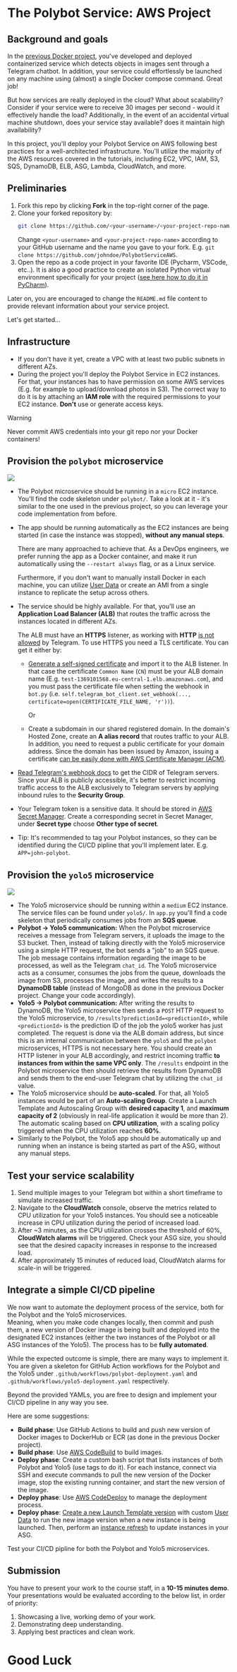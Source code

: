 # The Polybot Service: AWS Project

## Background and goals

In the [previous Docker project][PolybotServiceDocker], you've developed and deployed containerized service which detects objects in images sent through a Telegram chatbot. 
In addition, your service could effortlessly be launched on any machine using (almost) a single Docker compose command. Great job! 

But how services are really deployed in the cloud? What about scalability?
Consider if your service were to receive 30 images per second - would it effectively handle the load? 
Additionally, in the event of an accidental virtual machine shutdown, does your service stay available? does it maintain high availability?

In this project, you'll deploy your Polybot Service on AWS following best practices for a well-architected infrastructure.
You'll utilize the majority of the AWS resources covered in the tutorials, including EC2, VPC, IAM, S3, SQS, DynamoDB, ELB, ASG, Lambda, CloudWatch, and more.

## Preliminaries

1. Fork this repo by clicking **Fork** in the top-right corner of the page. 
2. Clone your forked repository by:
   ```bash
   git clone https://github.com/<your-username>/<your-project-repo-name>
   ```
   Change `<your-username>` and `<your-project-repo-name>` according to your GitHub username and the name you gave to your fork. E.g. `git clone https://github.com/johndoe/PolybotServiceAWS`.
3. Open the repo as a code project in your favorite IDE (Pycharm, VSCode, etc..).
   It is also a good practice to create an isolated Python virtual environment specifically for your project ([see here how to do it in PyCharm](https://www.jetbrains.com/help/pycharm/creating-virtual-environment.html)).

Later on, you are encouraged to change the `README.md` file content to provide relevant information about your service project.

Let's get started...

## Infrastructure

- If you don't have it yet, create a VPC with at least two public subnets in different AZs.
- During the project you'll deploy the Polybot Service in EC2 instances. For that, your instances has to have permission on some AWS services (E.g. for example to upload/download photos in S3).
  The correct way to do it is by attaching an **IAM role** with the required permissions to your EC2 instance. **Don't** use or generate access keys.

> [!WARNING]
> Never commit AWS credentials into your git repo nor your Docker containers!

## Provision the `polybot` microservice

![][botaws2]

- The Polybot microservice should be running in a `micro` EC2 instance. You'll find the code skeleton under `polybot/`. Take a look at it - it's similar to the one used in the previous project, so you can leverage your code implementation from before.
- The app should be running automatically as the EC2 instances are being started (in case the instance was stopped), **without any manual steps**.      
  
  There are many approached to achieve that. As a DevOps engineers, we prefer running the app as a Docker container, and make it run automatically using the `--restart always` flag, or as a Linux service.
  
  Furthermore, if you don't want to manually install Docker in each machine, you can utilize [User Data](https://docs.aws.amazon.com/AWSEC2/latest/UserGuide/user-data.html) or create an AMI from a single instance to replicate the setup across others.
- The service should be highly available. For that, you'll use an **Application Load Balancer (ALB)** that routes the traffic across the instances located in different AZs. 
  
  The ALB must have an **HTTPS** listener, as working with **HTTP** [is not allowed](https://core.telegram.org/bots/webhooks) by Telegram. To use HTTPS you need a TLS certificate. You can get it either by:
  - [Generate a self-signed certificate](https://core.telegram.org/bots/webhooks#a-self-signed-certificate) and import it to the ALB listener. In that case the certificate `Common Name` (`CN`) must be your ALB domain name (E.g. `test-1369101568.eu-central-1.elb.amazonaws.com`), and you must pass the certificate file when setting the webhook in `bot.py` (i.e. `self.telegram_bot_client.set_webhook(..., certificate=open(CERTIFICATE_FILE_NAME, 'r'))`).
  
    Or 

  - Create a subdomain in our shared registered domain. In the domain's Hosted Zone, create an **A alias record** that routes traffic to your ALB. In addition, you need to request a public certificate for your domain address. Since the domain has been issued by Amazon, issuing a certificate [can be easily done with AWS Certificate Manager (ACM)](https://docs.aws.amazon.com/acm/latest/userguide/gs-acm-request-public.html#request-public-console).
- [Read Telegram's webhook docs](https://core.telegram.org/bots/webhooks) to get the CIDR of Telegram servers. Since your ALB is publicly accessible, it's better to restrict incoming traffic access to the ALB exclusively to Telegram servers by applying inbound rules to the **Security Group**.
- Your Telegram token is a sensitive data. It should be stored in [AWS Secret Manager](https://docs.aws.amazon.com/secretsmanager/latest/userguide/intro.html). Create a corresponding secret in Secret Manager, under **Secret type** choose **Other type of secret**.
- Tip: It's recommended to tag your Polybot instances, so they can be identified during the CI/CD pipline that you'll implement later. E.g. `APP=john-polybot`.

## Provision the `yolo5` microservice

![][botaws3]

- The Yolo5 microservice should be running within a `medium` EC2 instance. The service files can be found under `yolo5/`. In `app.py` you'll find a code skeleton that periodically consumes jobs from an **SQS queue**. 
- **Polybot -> Yolo5 communication:** When the Polybot microservice receives a message from Telegram servers, it uploads the image to the S3 bucket. 
    Then, instead of talking directly with the Yolo5 microservice using a simple HTTP request, the bot sends a "job" to an SQS queue.
    The job message contains information regarding the image to be processed, as well as the Telegram `chat_id`.
    The Yolo5 microservice acts as a consumer, consumes the jobs from the queue, downloads the image from S3, processes the image, and writes the results to a **DynamoDB table** (instead of MongoDB as done in the previous Docker project. Change your code accordingly).
- **Yolo5 -> Polybot communication:** After writing the results to DynamoDB, the Yolo5 microservice then sends a `POST` HTTP request to the Yolo5 microservice, to `/results?predictionId=<predictionId>`, while `<predictionId>` is the prediction ID of the job the yolo5 worker has just completed. 
  The request is done via the ALB domain address, but since this is an internal communication between the `yolo5` and the `polybot` microservices, HTTPS is not necessary here. You should create an HTTP listener in your ALB accordingly, and restrict incoming traffic **to instances from within the same VPC only**.
  The `/results` endpoint in the Polybot microservice then should retrieve the results from DynamoDB and sends them to the end-user Telegram chat by utilizing the `chat_id` value.
- The Yolo5 microservice should be **auto-scaled**. For that, all Yolo5 instances would be part of an **Auto-scaling Group**. 
  Create a Launch Template and Autoscaling Group with **desired capacity 1**, and **maximum capacity of 2** (obviously in real-life application it would be more than 2).
  The automatic scaling based on **CPU utilization**, with a scaling policy triggered when the CPU utilization reaches **60%**.
- Similarly to the Polybot, the Yolo5 app should be automatically up and running when an instance is being started as part of the ASG, without any manual steps.

## Test your service scalability

1. Send multiple images to your Telegram bot within a short timeframe to simulate increased traffic.
2. Navigate to the **CloudWatch** console, observe the metrics related to CPU utilization for your Yolo5 instances. You should see a noticeable increase in CPU utilization during the period of increased load.
3. After ~3 minutes, as the CPU utilization crosses the threshold of 60%, **CloudWatch alarms** will be triggered.
   Check your ASG size, you should see that the desired capacity increases in response to the increased load.
4. After approximately 15 minutes of reduced load, CloudWatch alarms for scale-in will be triggered.

## Integrate a simple CI/CD pipeline

We now want to automate the deployment process of the service, both for the Polybot and the Yolo5 microservices.  
Meaning, when you make code changes locally, then commit and push them, a new version of Docker image is being built and deployed into the designated EC2 instances (either the two instances of the Polybot or all ASG instances of the Yolo5).
The process has to be **fully automated**. 

While the expected outcome is simple, there are many ways to implement it.
You are given a skeleton for GitHub Action workflows for the Polybot and the Yolo5 under `.github/workflows/polybot-deployment.yaml` and `.github/workflows/yolo5-deployment.yaml` respectively.

Beyond the provided YAMLs, you are free to design and implement your CI/CD pipeline in any way you see. 

Here are some suggestions:

- **Build phase**: Use GitHub Actions to build and push new version of Docker images to DockerHub or ECR (as done in the previous Docker project).
- **Build phase**: Use [AWS CodeBuild](https://docs.aws.amazon.com/codebuild/latest/userguide/getting-started-overview.html) to build images. 
- **Deploy phase**: Create a custom bash script that lists instances of both Polybot and Yolo5 (use tags to do it). For each instance, connect via SSH and execute commands to pull the new version of the Docker image, stop the existing running container, and start the new version of the image.
- **Deploy phase**: Use [AWS CodeDeploy](https://docs.aws.amazon.com/codedeploy/latest/userguide/welcome.html) to manage the deployment process. 
- **Deploy phase**: [Create a new Launch Template version](https://docs.aws.amazon.com/AWSEC2/latest/UserGuide/manage-launch-template-versions.html) with custom [User Data](https://docs.aws.amazon.com/AWSEC2/latest/UserGuide/user-data.html) to run the new image version when a new instance is being launched. Then, perform an [instance refresh](https://docs.aws.amazon.com/autoscaling/ec2/userguide/asg-instance-refresh.html) to update instances in your ASG.

Test your CI/CD pipline for both the Polybot and Yolo5 microservices.

## Submission

You have to present your work to the course staff, in a **10-15 minutes demo**. Your presentations would be evaluated according to the below list, in order of priority:

1. Showcasing a live, working demo of your work.
2. Demonstrating deep understanding.
3. Applying best practices and clean work.



# Good Luck

[DevOpsTheHardWay]: https://github.com/alonitac/DevOpsTheHardWay
[onboarding_tutorial]: https://github.com/alonitac/DevOpsTheHardWay/blob/main/tutorials/onboarding.md
[github_actions]: ../../actions

[PolybotServiceDocker]: https://github.com/alonitac/PolybotServiceDocker
[botaws2]: https://alonitac.github.io/DevOpsTheHardWay/img/aws_project_botaws2.png
[botaws3]: https://alonitac.github.io/DevOpsTheHardWay/img/aws_project_botaws3.png
